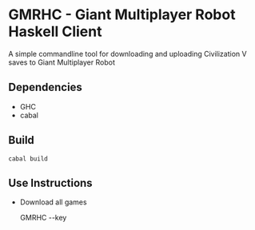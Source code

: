 GMRHC -  Giant Multiplayer Robot Haskell Client
===============================================

A simple commandline tool for downloading and uploading Civilization V saves to Giant Multiplayer Robot

Dependencies
------------

- GHC
- cabal


Build
-----

    cabal build


Use Instructions
----------------

- Download all games

    GMRHC --key <API KEY>
